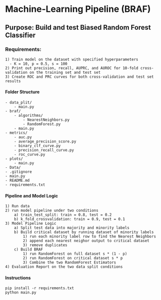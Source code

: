 # Machine-Learning Pipeline (BRAF)

## Purpose: Build and test Biased Random Forest Classifier
### Requirements: 
    1) Train model on the dataset with specified hyperparameters
      - K = 10, p = 0.5, s = 100
    2) Print out precision, recall, AUPRC, and AUROC for 10-fold cross-validation on the training set and test set
    3) Create ROC and PRC curves for both cross-validation and test set results
    
#### Folder Structure
    - data_plit/
        - main.py
    - braf/
        - algorithms/
            - NearestNeighbors.py
            - RandomForest.py
        - main.py
    - metrics/
        - auc.py
        - average_precision_score.py
        - binary_clf_curve.py
        - precision_recall_curve.py
        - roc_curve.py
    - plots/
        - main.py
    - Data/
    - .gitignore
    - main.py
    - README.md
    - requirements.txt
    
#### Pipeline and Model Logic
    1) Run data
    2) run model pipeline under two conditions
        a) train_test_split: train = 0.8, test = 0.2
        b) k_fold_crossvalidation: train = 0.9, test = 0.1
    3) Model Pipeline Logic
        a) Split test data into majority and minority labels
        b) Build critical dataset by running dataset of minority labels
            1) run each minority label row to find the Nearest Neighbors
            2) append each nearest neighor output to critical dataset
            3) remove duplicates
        c) Build BRAF
            1) run RandomForest on full dataset s * (1 - p)
            2) run RandomForest on critical dataset s * p
            3) Combine the two RandomForest Estimators
    4) Evaluation Report on the two data split conditions
    
#### Instructions
    pip install -r requirements.txt
    python main.py
 
